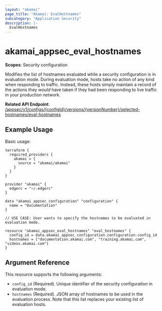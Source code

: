 ```yaml
---
layout: "akamai"
page_title: "Akamai: EvalHostnames"
subcategory: "Application Security"
description: |-
  EvalHostnames
---
```


# akamai_appsec_eval_hostnames

**Scopes**: Security configuration

Modifies the list of hostnames evaluated while a security configuration is in evaluation mode.
During evaluation mode, hosts take no action of any kind when responding to traffic.
Instead, these hosts simply maintain a record of the actions they *would* have taken if they had been responding to live traffic in your production network.

**Related API Endpoint**: [/appsec/v1/configs/{configId}/versions/{versionNumber}/selected-hostnames/eval-hostnames](https://developer.akamai.com/api/cloud_security/application_security/v1.html#putevaluationhostnames)

## Example Usage

Basic usage:

```
terraform {
  required_providers {
    akamai = {
      source = "akamai/akamai"
    }
  }
}

provider "akamai" {
  edgerc = "~/.edgerc"
}

data "akamai_appsec_configuration" "configuration" {
  name = "Documentation"
}

// USE CASE: User wants to specify the hostnames to be evaluated in evaluation mode.

resource "akamai_appsec_eval_hostnames" "eval_hostnames" {
  config_id = data.akamai_appsec_configuration.configuration.config_id
  hostnames = ["documentation.akamai.com", "training.akamai.com", "videos.akamai.com"]
}
```

## Argument Reference

This resource supports the following arguments:

- `config_id` (Required). Unique identifier of the security configuration in evaluation mode.
- `hostnames` (Required). JSON array of hostnames to be used in the evaluation process. Note that this list replaces your existing list of evaluation hosts.


